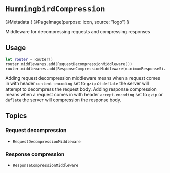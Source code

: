 # ``HummingbirdCompression``

@Metadata {
    @PageImage(purpose: icon, source: "logo")
}

Middleware for decompressing requests and compressing responses

## Usage

```swift
let router = Router()
router.middlewares.add(RequestDecompressionMiddleware())
router.middlewares.add(ResponseCompressionMiddleware(minimumResponseSizeToCompress: 512))
```

Adding request decompression middleware means when a request comes in with header `content-encoding` set to `gzip` or `deflate` the server will attempt to decompress the request body. Adding response compression means when a request comes in with header `accept-encoding` set to `gzip` or `deflate` the server will compression the response body.

## Topics

### Request decompression

- ``RequestDecompressionMiddleware``

### Response compression

- ``ResponseCompressionMiddleware``
